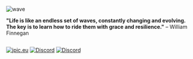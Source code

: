 

![wave](https://github.com/Julia-Pickel/Julia-Pickel/assets/145296722/4315cab7-0892-4f07-b461-ef22b869f46c)

**"Life is like an endless set of waves, constantly changing and evolving.  
The key is to learn how to ride them with grace and resilience."** – William Finnegan

## 
[![jpic.eu](https://img.shields.io/badge/jpic.eu-black?style=for-the-badge&logo=About.me&logoColor=black&label=website&labelColor=white)](https://jpic.eu)
[![Discord](https://img.shields.io/badge/jpic_eu-black?style=for-the-badge&logo=instagram&logoColor=black&label=instagram&labelColor=white)](https://www.instagram.com/jpic_eu/)
[![Discord](https://img.shields.io/badge/Julia_Pickel-black?style=for-the-badge&logo=linkedin&logoColor=black&label=LinkedIn&labelColor=white)](https://www.linkedin.com/in/julia-pickel-188937231/)
